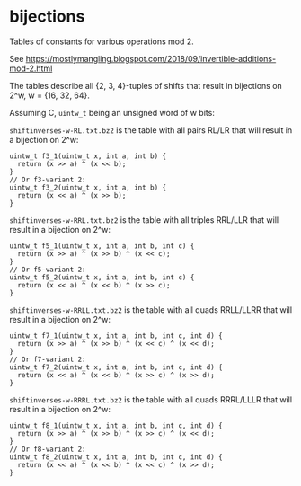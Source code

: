 # bijections
Tables of constants for various operations mod 2.

See https://mostlymangling.blogspot.com/2018/09/invertible-additions-mod-2.html

The tables describe all {2, 3, 4}-tuples of shifts that result in bijections on 2^w, w = {16, 32, 64}.

Assuming C, `uintw_t` being an unsigned word of w bits:

`shiftinverses-w-RL.txt.bz2` is the table with all pairs RL/LR that will result in a bijection on 2^w:
```
uintw_t f3_1(uintw_t x, int a, int b) {
  return (x >> a) ^ (x << b);
}
// Or f3-variant 2:
uintw_t f3_2(uintw_t x, int a, int b) {
  return (x << a) ^ (x >> b);
}

```
`shiftinverses-w-RRL.txt.bz2` is the table with all triples RRL/LLR that will result in a bijection on 2^w:
```
uintw_t f5_1(uintw_t x, int a, int b, int c) {
  return (x >> a) ^ (x >> b) ^ (x << c);
}
// Or f5-variant 2:
uintw_t f5_2(uintw_t x, int a, int b, int c) {
  return (x << a) ^ (x << b) ^ (x >> c);
}
```

`shiftinverses-w-RRLL.txt.bz2` is the table with all quads RRLL/LLRR that will result in a bijection on 2^w:
```
uintw_t f7_1(uintw_t x, int a, int b, int c, int d) {
  return (x >> a) ^ (x >> b) ^ (x << c) ^ (x << d);
}
// Or f7-variant 2:
uintw_t f7_2(uintw_t x, int a, int b, int c, int d) {
  return (x << a) ^ (x << b) ^ (x >> c) ^ (x >> d);
}
```

`shiftinverses-w-RRRL.txt.bz2` is the table with all quads RRRL/LLLR that will result in a bijection on 2^w:
```
uintw_t f8_1(uintw_t x, int a, int b, int c, int d) {
  return (x >> a) ^ (x >> b) ^ (x >> c) ^ (x << d);
}
// Or f8-variant 2:
uintw_t f8_2(uintw_t x, int a, int b, int c, int d) {
  return (x << a) ^ (x << b) ^ (x << c) ^ (x >> d);
}
```
